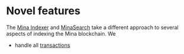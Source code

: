 # Novel features

The [Mina Indexer](https://github.com/Granola-Team/mina-indexer/tree/main)
and [MinaSearch](https://minasearch.com) take a different approach to several
aspects of indexing the Mina blockchain. We

- handle all [transactions](./transactions_applied_failed.md)
